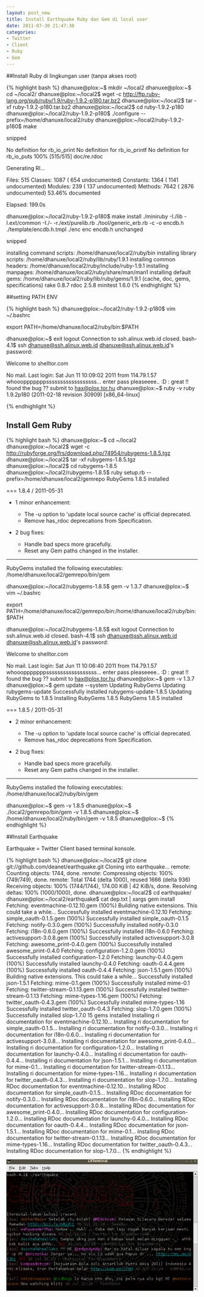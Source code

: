 ```yaml
--- 
layout: post_new
title: Install Earthquake Ruby dan Gem di local user
date: 2011-07-30 21:47:30
categories: 
- Twitter
- Client
- Ruby
- Gem
---
```





##Install Ruby di lingkungan user (tanpa akses root)

{% highlight bash %}
dhanuxe@plox:~$ mkdir ~/local2
dhanuxe@plox:~$ cd ~/local2/
dhanuxe@plox:~/local2$ wget -c http://ftp.ruby-lang.org/pub/ruby/1.9/ruby-1.9.2-p180.tar.bz2
dhanuxe@plox:~/local2$ tar -xf ruby-1.9.2-p180.tar.bz2 
dhanuxe@plox:~/local2$ cd ruby-1.9.2-p180
dhanuxe@plox:~/local2/ruby-1.9.2-p180$ ./configure --prefix=/home/dhanuxe/local2/ruby
dhanuxe@plox:~/local2/ruby-1.9.2-p180$ make

snipped

No definition for rb_io_print
No definition for rb_io_printf
No definition for rb_io_puts
100% [515/515]  doc/re.rdoc                                                     

Generating RI...

Files:       515
Classes:    1087 (  654 undocumented)
Constants:  1364 ( 1141 undocumented)
Modules:     239 (  137 undocumented)
Methods:    7642 ( 2876 undocumented)
 53.46% documented


Elapsed: 199.0s

dhanuxe@plox:~/local2/ruby-1.9.2-p180$ make install
./miniruby -I./lib -I.ext/common -I./- -r./ext/purelib.rb  ./tool/generic_erb.rb -c -o encdb.h ./template/encdb.h.tmpl ./enc enc
encdb.h unchanged

snipped

installing command scripts:   /home/dhanuxe/local2/ruby/bin
installing library scripts:   /home/dhanuxe/local2/ruby/lib/ruby/1.9.1
installing common headers:    /home/dhanuxe/local2/ruby/include/ruby-1.9.1
installing manpages:          /home/dhanuxe/local2/ruby/share/man/man1
installing default gems:      /home/dhanuxe/local2/ruby/lib/ruby/gems/1.9.1 (cache, doc, gems, specifications)
                              rake 0.8.7
                              rdoc 2.5.8
                              minitest 1.6.0
{% endhighlight %}


##setting PATH ENV

{% highlight bash %}
dhanuxe@plox:~/local2/ruby-1.9.2-p180$ vim ~/.bashrc 

export PATH=/home/dhanuxe/local2/ruby/bin:$PATH

dhanuxe@plox:~$ exit
logout
Connection to ssh.alinux.web.id closed.
bash-4.1$ ssh dhanuxe@ssh.alinux.web.id
dhanuxe@ssh.alinux.web.id's password: 

Welcome to shelltor.com

No mail.
Last login: Sat Jun 11 10:09:02 2011 from 114.79.1.57
whooopppppppssssssssssssssssss...
enter pass pleaseeee.. :D : 
great !!
        found the bug ?? submit to hax@plox.tor.hu
dhanuxe@plox:~$ ruby -v
ruby 1.9.2p180 (2011-02-18 revision 30909) [x86_64-linux]

{% endhighlight %}


## Install Gem Ruby


{% highlight bash %}
dhanuxe@plox:~$ cd ~/local2
dhanuxe@plox:~/local2$ wget -c http://rubyforge.org/frs/download.php/74954/rubygems-1.8.5.tgz
dhanuxe@plox:~/local2$ tar -xf rubygems-1.8.5.tgz
dhanuxe@plox:~/local2$ cd rubygems-1.8.5
dhanuxe@plox:~/local2/rubygems-1.8.5$ ruby setup.rb --prefix=/home/dhanuxe/local2/gemrepo
RubyGems 1.8.5 installed

﻿=== 1.8.4 / 2011-05-31

* 1 minor enhancement:

  * The -u option to 'update local source cache' is official deprecated.
  * Remove has_rdoc deprecations from Specification.

* 2 bug fixes:

  * Handle bad specs more gracefully.
  * Reset any Gem paths changed in the installer.


------------------------------------------------------------------------------

RubyGems installed the following executables:
        /home/dhanuxe/local2/gemrepo/bin/gem

dhanuxe@plox:~/local2/rubygems-1.8.5$ gem -v
1.3.7
dhanuxe@plox:~$ vim ~/.bashrc 


export PATH=/home/dhanuxe/local2/gemrepo/bin:/home/dhanuxe/local2/ruby/bin:$PATH


dhanuxe@plox:~/local2/rubygems-1.8.5$ exit
logout
Connection to ssh.alinux.web.id closed.
bash-4.1$ ssh dhanuxe@ssh.alinux.web.id
dhanuxe@ssh.alinux.web.id's password: 

Welcome to shelltor.com

No mail.
Last login: Sat Jun 11 10:06:40 2011 from 114.79.1.57
whooopppppppssssssssssssssssss...
enter pass pleaseeee.. :D : 
great !!
        found the bug ?? submit to hax@plox.tor.hu
dhanuxe@plox:~$ gem -v
1.3.7
dhanuxe@plox:~$ gem update --system
Updating RubyGems
Updating rubygems-update
Successfully installed rubygems-update-1.8.5
Updating RubyGems to 1.8.5
Installing RubyGems 1.8.5
RubyGems 1.8.5 installed

﻿=== 1.8.5 / 2011-05-31

* 2 minor enhancement:

  * The -u option to 'update local source cache' is official deprecated.
  * Remove has_rdoc deprecations from Specification.

* 2 bug fixes:

  * Handle bad specs more gracefully.
  * Reset any Gem paths changed in the installer.


------------------------------------------------------------------------------

RubyGems installed the following executables:
        /home/dhanuxe/local2/ruby/bin/gem

dhanuxe@plox:~$ gem -v
1.8.5
dhanuxe@plox:~$ ./local2/gemrepo/bin/gem -v
1.8.5
dhanuxe@plox:~$ /home/dhanuxe/local2/ruby/bin/gem -v
1.8.5
dhanuxe@plox:~$ 
{% endhighlight %}


##Install Earthquake

Earthquake = Twitter Client based terminal konsole.

{% highlight bash %}
dhanuxe@plox:~/local2$ git clone git://github.com/deanet/earthquake.git
Cloning into earthquake...
remote: Counting objects: 1744, done.
remote: Compressing objects: 100% (749/749), done.
remote: Total 1744 (delta 1000), reused 1666 (delta 936)
Receiving objects: 100% (1744/1744), 174.00 KiB | 42 KiB/s, done.
Resolving deltas: 100% (1000/1000), done.
dhanuxe@plox:~/local2$ cd earthquake/
dhanuxe@plox:~/local2/earthquake$ cat dep.txt | xargs gem install
Fetching: eventmachine-0.12.10.gem (100%)
Building native extensions.  This could take a while...
Successfully installed eventmachine-0.12.10
Fetching: simple_oauth-0.1.5.gem (100%)
Successfully installed simple_oauth-0.1.5
Fetching: notify-0.3.0.gem (100%)
Successfully installed notify-0.3.0
Fetching: i18n-0.6.0.gem (100%)
Successfully installed i18n-0.6.0
Fetching: activesupport-3.0.8.gem (100%)
Successfully installed activesupport-3.0.8
Fetching: awesome_print-0.4.0.gem (100%)
Successfully installed awesome_print-0.4.0
Fetching: configuration-1.2.0.gem (100%)
Successfully installed configuration-1.2.0
Fetching: launchy-0.4.0.gem (100%)
Successfully installed launchy-0.4.0
Fetching: oauth-0.4.4.gem (100%)
Successfully installed oauth-0.4.4
Fetching: json-1.5.1.gem (100%)
Building native extensions.  This could take a while...
Successfully installed json-1.5.1
Fetching: mime-0.1.gem (100%)
Successfully installed mime-0.1
Fetching: twitter-stream-0.1.13.gem (100%)
Successfully installed twitter-stream-0.1.13
Fetching: mime-types-1.16.gem (100%)
Fetching: twitter_oauth-0.4.3.gem (100%)
Successfully installed mime-types-1.16
Successfully installed twitter_oauth-0.4.3
Fetching: slop-1.7.0.gem (100%)
Successfully installed slop-1.7.0
15 gems installed
Installing ri documentation for eventmachine-0.12.10...
Installing ri documentation for simple_oauth-0.1.5...
Installing ri documentation for notify-0.3.0...
Installing ri documentation for i18n-0.6.0...
Installing ri documentation for activesupport-3.0.8...
Installing ri documentation for awesome_print-0.4.0...
Installing ri documentation for configuration-1.2.0...
Installing ri documentation for launchy-0.4.0...
Installing ri documentation for oauth-0.4.4...
Installing ri documentation for json-1.5.1...
Installing ri documentation for mime-0.1...
Installing ri documentation for twitter-stream-0.1.13...
Installing ri documentation for mime-types-1.16...
Installing ri documentation for twitter_oauth-0.4.3...
Installing ri documentation for slop-1.7.0...
Installing RDoc documentation for eventmachine-0.12.10...
Installing RDoc documentation for simple_oauth-0.1.5...
Installing RDoc documentation for notify-0.3.0...
Installing RDoc documentation for i18n-0.6.0...
Installing RDoc documentation for activesupport-3.0.8...
Installing RDoc documentation for awesome_print-0.4.0...
Installing RDoc documentation for configuration-1.2.0...
Installing RDoc documentation for launchy-0.4.0...
Installing RDoc documentation for oauth-0.4.4...
Installing RDoc documentation for json-1.5.1...
Installing RDoc documentation for mime-0.1...
Installing RDoc documentation for twitter-stream-0.1.13...
Installing RDoc documentation for mime-types-1.16...
Installing RDoc documentation for twitter_oauth-0.4.3...
Installing RDoc documentation for slop-1.7.0...
{% endhighlight %}

<img src="https://github.com/deanet/earthquake/raw/master/earthquake.png" border="0">
